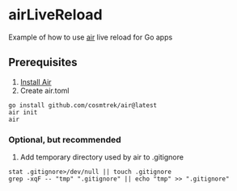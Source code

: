 # airLiveReload

Example of how to use [air](https://github.com/cosmtrek/air) live reload for Go apps

## Prerequisites

1. [Install Air](https://github.com/cosmtrek/air#installation)
2. Create air.toml

 ```shell
 go install github.com/cosmtrek/air@latest
 air init
 air
 ```

### Optional, but recommended

1. Add temporary directory used by air to .gitignore

```shell
stat .gitignore>/dev/null || touch .gitignore
grep -xqF -- "tmp" ".gitignore" || echo "tmp" >> ".gitignore"
```
